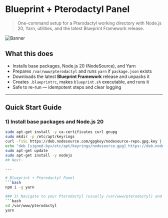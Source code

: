 # Blueprint + Pterodactyl Panel

> One-command setup for a Pterodactyl working directory with Node.js 20, Yarn, utilities, and the latest Blueprint Framework release.

![Banner](https://blueprint.zip/.assets/brand/retro.png)

## What this does
- Installs base packages, Node.js 20 (NodeSource), and Yarn  
- Prepares `/var/www/pterodactyl` and runs `yarn` if `package.json` exists  
- Downloads the latest **Blueprint Framework** release and unpacks it  
- Creates `.blueprintrc`, makes `blueprint.sh` executable, and runs it  
- Safe to re-run — idempotent steps and clear logging

---

## Quick Start Guide

### 1) Install base packages and Node.js 20
```bash
sudo apt-get install -y ca-certificates curl gnupg
sudo mkdir -p /etc/apt/keyrings
curl -fsSL https://deb.nodesource.com/gpgkey/nodesource-repo.gpg.key | sudo gpg --dearmor -o /etc/apt/keyrings/nodesource.gpg
echo "deb [signed-by=/etc/apt/keyrings/nodesource.gpg] https://deb.nodesource.com/node_20.x nodistro main" | sudo tee /etc/apt/sources.list.d/nodesource.list
sudo apt-get update
sudo apt-get install -y nodejs
## Next-

---

# Blueprint + Pterodactyl Panel
```bash
npm i -g yarn

### 3) Navigate to your Pterodactyl (usually /var/www/pterodactyl) and run the following command to initialize dependencies:
```bash
cd /var/www/pterodactyl
yarn

